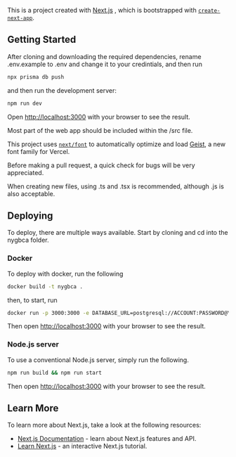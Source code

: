 This is a project created with [Next.js](https://nextjs.org) , which is bootstrapped with [`create-next-app`](https://github.com/vercel/next.js/tree/canary/packages/create-next-app).

## Getting Started

After cloning and downloading the required dependencies, rename .env.example to .env and change it to your credintials, and then run

```bash
npx prisma db push
```

 and then run the development server:

```bash
npm run dev
```

Open [http://localhost:3000](http://localhost:3000) with your browser to see the result.

Most part of the web app should be included within the /src file. 

This project uses [`next/font`](https://nextjs.org/docs/app/building-your-application/optimizing/fonts) to automatically optimize and load [Geist](https://vercel.com/font), a new font family for Vercel.

Before making a pull request, a quick check for bugs will be very appreciated. 

When creating new files, using .ts and .tsx is recommended, although .js is also acceptable. 

## Deploying

To deploy, there are multiple ways available. Start by cloning and cd into the nygbca folder.

### Docker
To deploy with docker, run the following

```bash
docker build -t nygbca .
```

then, to start, run

```bash
docker run -p 3000:3000 -e DATABASE_URL=postgresql://ACCOUNT:PASSWORD@YOUR.DATABASE.HOSTNAME.com:PORT/DATABASE nygbca
```

Then open [http://localhost:3000](http://localhost:3000) with your browser to see the result.

### Node.js server
To use a conventional Node.js server, simply run the following.

```bash
npm run build && npm run start
```

Then open [http://localhost:3000](http://localhost:3000) with your browser to see the result.

## Learn More

To learn more about Next.js, take a look at the following resources:

- [Next.js Documentation](https://nextjs.org/docs) - learn about Next.js features and API.
- [Learn Next.js](https://nextjs.org/learn) - an interactive Next.js tutorial.